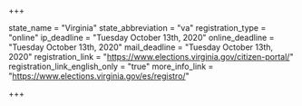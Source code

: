 +++

state_name = "Virginia"
state_abbreviation = "va"
registration_type = "online"
ip_deadline = "Tuesday October 13th, 2020"
online_deadline = "Tuesday October 13th, 2020"
mail_deadline = "Tuesday October 13th, 2020"
registration_link = "https://www.elections.virginia.gov/citizen-portal/"
registration_link_english_only = "true"
more_info_link = "https://www.elections.virginia.gov/es/registro/"

+++